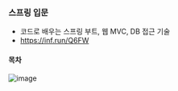 ### 스프링 입문 
- 코드로 배우는 스프링 부트, 웹 MVC, DB 접근 기술 </br>
- https://inf.run/Q6FW

#### 목차
![image](https://user-images.githubusercontent.com/105483971/212544807-f9aaa3e2-3301-4a5b-bebb-04918226b849.png)

